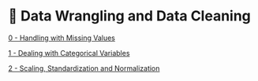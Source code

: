 # 🔨 Data Wrangling and Data Cleaning

[0 - Handling with Missing Values](https://github.com/CSFelix/data-science-studies/blob/main/src/05%20-%20Data%20Wrangling%20and%20Data%20Cleaning/0%20-%20Handling%20with%20Missing%20Values.ipynb)

[1 - Dealing with Categorical Variables](https://github.com/CSFelix/data-science-studies/blob/main/src/05%20-%20Data%20Wrangling%20and%20Data%20Cleaning/1%20-%20Dealing%20with%20Categorical%20Variables.ipynb)

[2 - Scaling, Standardization and Normalization](https://github.com/CSFelix/data-science-studies/blob/main/src/05%20-%20Data%20Wrangling%20and%20Data%20Cleaning/2%20-%20Scaling%2C%20Standardization%20and%20Normalization.ipynb)
